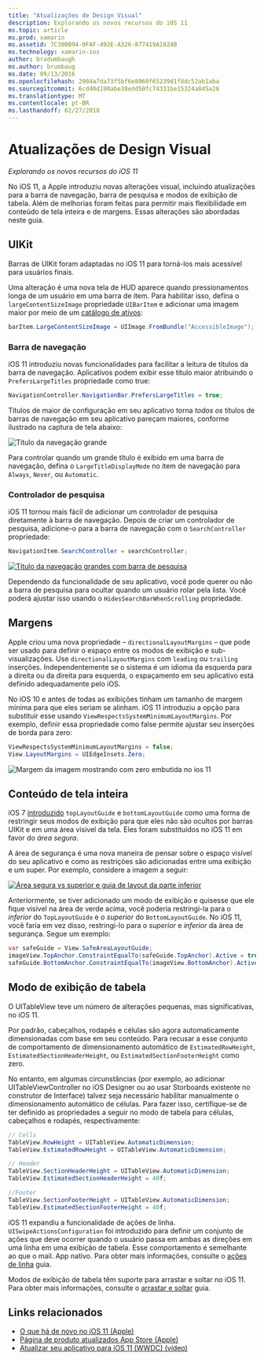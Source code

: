 ```yaml
---
title: "Atualizações de Design Visual"
description: Explorando os novos recursos do iOS 11
ms.topic: article
ms.prod: xamarin
ms.assetid: 7C300B94-0FAF-492E-A326-877419A1824B
ms.technology: xamarin-ios
author: bradumbaugh
ms.author: brumbaug
ms.date: 09/13/2016
ms.openlocfilehash: 2904a7da73f5bf6e8960f65239d1f8dc52ab1aba
ms.sourcegitcommit: 6cd40d190abe38edd50fc74331be15324a845a28
ms.translationtype: MT
ms.contentlocale: pt-BR
ms.lasthandoff: 02/27/2018
---
```

# <a name="visual-design-updates"></a>Atualizações de Design Visual

_Explorando os novos recursos do iOS 11_

No iOS 11, a Apple introduziu novas alterações visual, incluindo atualizações para a barra de navegação, barra de pesquisa e modos de exibição de tabela. Além de melhorias foram feitas para permitir mais flexibilidade em conteúdo de tela inteira e de margens. Essas alterações são abordadas neste guia.

## <a name="uikit"></a>UIKit

Barras de UIKit foram adaptadas no iOS 11 para torná-los mais acessível para usuários finais.

Uma alteração é uma nova tela de HUD aparece quando pressionamentos longa de um usuário em uma barra de item. Para habilitar isso, defina o `largeContentSizeImage` propriedade `UIBarItem` e adicionar uma imagem maior por meio de um [catálogo de ativos](~/ios/app-fundamentals/images-icons/displaying-an-image.md):

```csharp
barItem.LargeContentSizeImage = UIImage.FromBundle("AccessibleImage");
```

### <a name="navigation-bar"></a>Barra de navegação
iOS 11 introduziu novas funcionalidades para facilitar a leitura de títulos da barra de navegação. Aplicativos podem exibir esse título maior atribuindo o `PrefersLargeTitles` propriedade como true:

```csharp
NavigationController.NavigationBar.PrefersLargeTitles = true;
```

Títulos de maior de configuração em seu aplicativo torna _todos os_ títulos de barras de navegação em seu aplicativo pareçam maiores, conforme ilustrado na captura de tela abaixo:

![Título da navegação grande](visual-design-images/image7.png)

Para controlar quando um grande título é exibido em uma barra de navegação, defina o `LargeTitleDisplayMode` no item de navegação para `Always`, `Never`, ou `Automatic`.

### <a name="search-controller"></a>Controlador de pesquisa

iOS 11 tornou mais fácil de adicionar um controlador de pesquisa diretamente à barra de navegação. Depois de criar um controlador de pesquisa, adicione-o para a barra de navegação com o `SearchController` propriedade:

```csharp
NavigationItem.SearchController = searchController;
```

[![Título da navegação grandes com barra de pesquisa](visual-design-images/image8-sml.png)](visual-design-images/image8-sml.png)

Dependendo da funcionalidade de seu aplicativo, você pode querer ou não a barra de pesquisa para ocultar quando um usuário rolar pela lista. Você poderá ajustar isso usando o `HidesSearchBarWhenScrolling` propriedade.

## <a name="margins"></a>Margens

Apple criou uma nova propriedade – `directionalLayoutMargins` – que pode ser usado para definir o espaço entre os modos de exibição e sub-visualizações. Use `directionalLayoutMargins` com `leading` ou `trailing` inserções. Independentemente se o sistema é um idioma da esquerda para a direita ou da direita para esquerda, o espaçamento em seu aplicativo está definido adequadamente pelo iOS.

No iOS 10 e antes de todas as exibições tinham um tamanho de margem mínima para que eles seriam se alinham. iOS 11 introduziu a opção para substituir esse usando `ViewRespectsSystemMinimumLayoutMargins`. Por exemplo, definir essa propriedade como false permite ajustar seu inserções de borda para zero:

```csharp
ViewRespectsSystemMinimumLayoutMargins = false;
View.LayoutMargins = UIEdgeInsets.Zero;
```
![Margem da imagem mostrando com zero embutida no ios 11](visual-design-images/image9.png)

<a name="fullscreen" />

## <a name="full-screen-content"></a>Conteúdo de tela inteira

iOS 7 [introduzido](~/ios/platform/introduction-to-ios7/ios7-ui.md#fullscreen) `topLayoutGuide` e `bottomLayoutGuide` como uma forma de restringir seus modos de exibição para que eles não são ocultos por barras UIKit e em uma área visível da tela. Eles foram substituídos no iOS 11 em favor do _área segura_.

A área de segurança é uma nova maneira de pensar sobre o espaço visível do seu aplicativo e como as restrições são adicionadas entre uma exibição e um super. Por exemplo, considere a imagem a seguir:

[![Área segura vs superior e guia de layout da parte inferior](visual-design-images/image10-sml.png)](visual-design-images/image10.png)

Anteriormente, se tiver adicionado um modo de exibição e quisesse que ele fique visível na área de verde acima, você poderia restringi-la para o _inferior_ do `TopLayoutGuide` e o _superior_ do `BottomLayoutGuide`. No iOS 11, você faria em vez disso, restringi-lo para o _superior_ e _inferior_ da área de segurança. Segue um exemplo:

```csharp
var safeGuide = View.SafeAreaLayoutGuide;
imageView.TopAnchor.ConstraintEqualTo(safeGuide.TopAnchor).Active = true;
safeGuide.BottomAnchor.ConstraintEqualTo(imageView.BottomAnchor).Active = true;
```

## <a name="table-view"></a>Modo de exibição de tabela

O UITableView teve um número de alterações pequenas, mas significativas, no iOS 11.

Por padrão, cabeçalhos, rodapés e células são agora automaticamente dimensionadas com base em seu conteúdo. Para recusar a esse conjunto de comportamento de dimensionamento automático de `EstimatedRowHeight`, `EstimatedSectionHeaderHeight`, ou `EstimatedSectionFooterHeight` como zero.

No entanto, em algumas circunstâncias (por exemplo, ao adicionar UITableViewController no iOS Designer ou ao usar Storboards existente no construtor de Interface) talvez seja necessário habilitar manualmente o dimensionamento automático de células. Para fazer isso, certifique-se de ter definido as propriedades a seguir no modo de tabela para células, cabeçalhos e rodapés, respectivamente:

```csharp
// Cells
TableView.RowHeight = UITableView.AutomaticDimension;
TableView.EstimatedRowHeight = UITableView.AutomaticDimension;

// Header
TableView.SectionHeaderHeight = UITableView.AutomaticDimension;
TableView.EstimatedSectionHeaderHeight = 40f;

//Footer
TableView.SectionFooterHeight = UITableView.AutomaticDimension;
TableView.EstimatedSectionFooterHeight = 40f;

```

iOS 11 expandiu a funcionalidade de ações de linha. `UISwipeActionsConfiguration` foi introduzido para definir um conjunto de ações que deve ocorrer quando o usuário passa em ambas as direções em uma linha em uma exibição de tabela. Esse comportamento é semelhante ao que o mail. App nativo. Para obter mais informações, consulte o [ações de linha](~/ios/user-interface/controls/tables/row-action.md) guia.

Modos de exibição de tabela têm suporte para arrastar e soltar no iOS 11. Para obter mais informações, consulte o [arrastar e soltar](~/ios/platform/introduction-to-ios11/drag-and-drop.md#uitableview) guia.


## <a name="related-links"></a>Links relacionados

- [O que há de novo no iOS 11 (Apple)](https://developer.apple.com/ios/)
- [Página de produto atualizados App Store (Apple)](https://developer.apple.com/app-store/product-page/)
- [Atualizar seu aplicativo para iOS 11 (WWDC) (vídeo)](https://developer.apple.com/videos/play/wwdc2017/204/)
